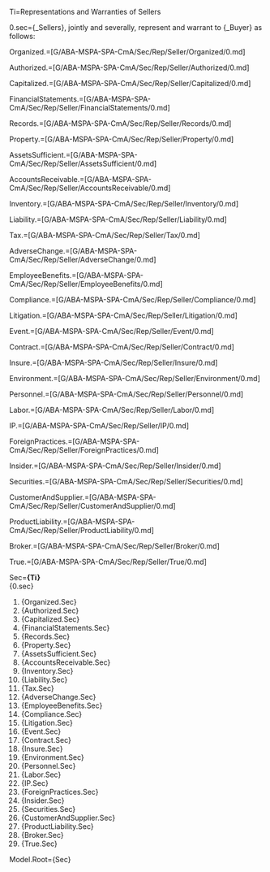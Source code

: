 Ti=Representations and Warranties of Sellers

0.sec={_Sellers}, jointly and severally, represent and warrant to {_Buyer} as follows:

Organized.=[G/ABA-MSPA-SPA-CmA/Sec/Rep/Seller/Organized/0.md]

Authorized.=[G/ABA-MSPA-SPA-CmA/Sec/Rep/Seller/Authorized/0.md]

Capitalized.=[G/ABA-MSPA-SPA-CmA/Sec/Rep/Seller/Capitalized/0.md]

FinancialStatements.=[G/ABA-MSPA-SPA-CmA/Sec/Rep/Seller/FinancialStatements/0.md]

Records.=[G/ABA-MSPA-SPA-CmA/Sec/Rep/Seller/Records/0.md]

Property.=[G/ABA-MSPA-SPA-CmA/Sec/Rep/Seller/Property/0.md]

AssetsSufficient.=[G/ABA-MSPA-SPA-CmA/Sec/Rep/Seller/AssetsSufficient/0.md]

AccountsReceivable.=[G/ABA-MSPA-SPA-CmA/Sec/Rep/Seller/AccountsReceivable/0.md]

Inventory.=[G/ABA-MSPA-SPA-CmA/Sec/Rep/Seller/Inventory/0.md]

Liability.=[G/ABA-MSPA-SPA-CmA/Sec/Rep/Seller/Liability/0.md]

Tax.=[G/ABA-MSPA-SPA-CmA/Sec/Rep/Seller/Tax/0.md]

AdverseChange.=[G/ABA-MSPA-SPA-CmA/Sec/Rep/Seller/AdverseChange/0.md]

EmployeeBenefits.=[G/ABA-MSPA-SPA-CmA/Sec/Rep/Seller/EmployeeBenefits/0.md]

Compliance.=[G/ABA-MSPA-SPA-CmA/Sec/Rep/Seller/Compliance/0.md]

Litigation.=[G/ABA-MSPA-SPA-CmA/Sec/Rep/Seller/Litigation/0.md]

Event.=[G/ABA-MSPA-SPA-CmA/Sec/Rep/Seller/Event/0.md]

Contract.=[G/ABA-MSPA-SPA-CmA/Sec/Rep/Seller/Contract/0.md]

Insure.=[G/ABA-MSPA-SPA-CmA/Sec/Rep/Seller/Insure/0.md]

Environment.=[G/ABA-MSPA-SPA-CmA/Sec/Rep/Seller/Environment/0.md]

Personnel.=[G/ABA-MSPA-SPA-CmA/Sec/Rep/Seller/Personnel/0.md]

Labor.=[G/ABA-MSPA-SPA-CmA/Sec/Rep/Seller/Labor/0.md]

IP.=[G/ABA-MSPA-SPA-CmA/Sec/Rep/Seller/IP/0.md]

ForeignPractices.=[G/ABA-MSPA-SPA-CmA/Sec/Rep/Seller/ForeignPractices/0.md]

Insider.=[G/ABA-MSPA-SPA-CmA/Sec/Rep/Seller/Insider/0.md]

Securities.=[G/ABA-MSPA-SPA-CmA/Sec/Rep/Seller/Securities/0.md]

CustomerAndSupplier.=[G/ABA-MSPA-SPA-CmA/Sec/Rep/Seller/CustomerAndSupplier/0.md]

ProductLiability.=[G/ABA-MSPA-SPA-CmA/Sec/Rep/Seller/ProductLiability/0.md]

Broker.=[G/ABA-MSPA-SPA-CmA/Sec/Rep/Seller/Broker/0.md]

True.=[G/ABA-MSPA-SPA-CmA/Sec/Rep/Seller/True/0.md]

Sec=<b>{Ti}</b><br/>{0.sec}<ol><li>{Organized.Sec}<li>{Authorized.Sec}<li>{Capitalized.Sec}<li>{FinancialStatements.Sec}<li>{Records.Sec}<li>{Property.Sec}<li>{AssetsSufficient.Sec}<li>{AccountsReceivable.Sec}<li>{Inventory.Sec}<li>{Liability.Sec}<li>{Tax.Sec}<li>{AdverseChange.Sec}<li>{EmployeeBenefits.Sec}<li>{Compliance.Sec}<li>{Litigation.Sec}<li>{Event.Sec}<li>{Contract.Sec}<li>{Insure.Sec}<li>{Environment.Sec}<li>{Personnel.Sec}<li>{Labor.Sec}<li>{IP.Sec}<li>{ForeignPractices.Sec}<li>{Insider.Sec}<li>{Securities.Sec}<li>{CustomerAndSupplier.Sec}<li>{ProductLiability.Sec}<li>{Broker.Sec}<li>{True.Sec}</ol>

Model.Root={Sec}
